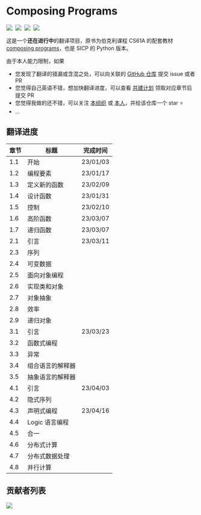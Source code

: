 # Composing Programs

<div style="display: flex; margin: 1rem 0; gap: 0.5rem;">
  <img src="https://api.netlify.com/api/v1/badges/f3b9b563-03b5-484b-a4d1-ae24463ab40c/deploy-status" />
  <img src="https://img.shields.io/github/stars/csfive/composing-programs-zh?style=flat" />
  <img src="https://img.shields.io/github/forks/csfive/composing-programs-zh?style=flat" />
  <img src="https://img.shields.io/badge/license-CC%20BY--NC--SA%204.0-blue" />
</div>

这是一个**还在进行中**的翻译项目，原书为伯克利课程 CS61A 的配套教材 [composing programs](http://composingprograms.com/)，也是 SICP 的 Python 版本。

由于本人能力限制，如果

- 您发现了翻译的错漏或含混之处，可以向关联的 [GitHub 仓库](https://github.com/csfive/composing-programs-zh) 提交 issue 或者 PR
- 您觉得自己英语不错，想加快翻译进度，可以查看 [共建计划](https://github.com/csfive/composing-programs-zh/issues/3) 领取对应章节后提交 PR
- 您觉得我做的还不错，可以关注 [本组织](https://github.com/csfive) 或 [本人](https://github.com/mancuoj)，并给该仓库一个 star ⭐
- ...


## 翻译进度

| 章节 | 标题             | 完成时间 |
| ---- | ---------------- | -------- |
| 1.1  | 开始             | 23/01/03 |
| 1.2  | 编程要素         | 23/01/17 |
| 1.3  | 定义新的函数     | 23/02/09 |
| 1.4  | 设计函数         | 23/01/31 |
| 1.5  | 控制             | 23/02/10 |
| 1.6  | 高阶函数         | 23/03/07 |
| 1.7  | 递归函数         | 23/03/07 |
| 2.1  | 引言             | 23/03/11 |
| 2.3  | 序列             |          |
| 2.4  | 可变数据         |          |
| 2.5  | 面向对象编程     |          |
| 2.6  | 实现类和对象     |          |
| 2.7  | 对象抽象         |          |
| 2.8  | 效率             |          |
| 2.9  | 递归对象         |          |
| 3.1  | 引言             | 23/03/23 |
| 3.2  | 函数式编程       |          |
| 3.3  | 异常             |          |
| 3.4  | 组合语言的解释器 |          |
| 3.5  | 抽象语言的解释器 |
| 4.1  | 引言             | 23/04/03 |
| 4.2  | 隐式序列         |          |
| 4.3  | 声明式编程       | 23/04/16 |
| 4.4  | Logic 语言编程   |          |
| 4.5  | 合一             |          |
| 4.6  | 分布式计算       |          |
| 4.7  | 分布式数据处理   |          |
| 4.8  | 并行计算         |          |


## 贡献者列表

<a href="https://github.com/csfive/composing-programs-zh/graphs/contributors">
  <img src="https://contrib.rocks/image?repo=csfive/composing-programs-zh" />
</a>
